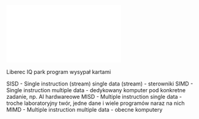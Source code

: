 ![](/Notatki/Semestr%204/Podstawy%20techniki%20mikroprocesorowej%201/Wykłady/Wykład%201/PTM-wyk-1.pdf)

Liberec IQ park
program wysypał kartami

SISD - Single instruction (stream) single data (stream) - sterowniki
SIMD - Single instruction multiple data - dedykowany komputer pod konkretne zadanie, np. AI hardwareowe
MISD - Multiple instruction single data - troche laboratoryjny twór, jedne dane i wiele programów naraz na nich
MIMD - Multiple instruction multiple data - obecne komputery



